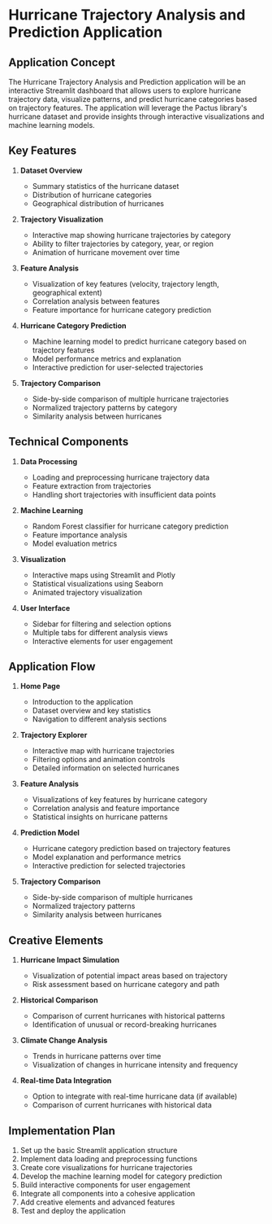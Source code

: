 # Hurricane Trajectory Analysis and Prediction Application

## Application Concept

The Hurricane Trajectory Analysis and Prediction application will be an interactive Streamlit dashboard that allows users to explore hurricane trajectory data, visualize patterns, and predict hurricane categories based on trajectory features. The application will leverage the Pactus library's hurricane dataset and provide insights through interactive visualizations and machine learning models.

## Key Features

1. **Dataset Overview**
   - Summary statistics of the hurricane dataset
   - Distribution of hurricane categories
   - Geographical distribution of hurricanes

2. **Trajectory Visualization**
   - Interactive map showing hurricane trajectories by category
   - Ability to filter trajectories by category, year, or region
   - Animation of hurricane movement over time

3. **Feature Analysis**
   - Visualization of key features (velocity, trajectory length, geographical extent)
   - Correlation analysis between features
   - Feature importance for hurricane category prediction

4. **Hurricane Category Prediction**
   - Machine learning model to predict hurricane category based on trajectory features
   - Model performance metrics and explanation
   - Interactive prediction for user-selected trajectories

5. **Trajectory Comparison**
   - Side-by-side comparison of multiple hurricane trajectories
   - Normalized trajectory patterns by category
   - Similarity analysis between hurricanes

## Technical Components

1. **Data Processing**
   - Loading and preprocessing hurricane trajectory data
   - Feature extraction from trajectories
   - Handling short trajectories with insufficient data points

2. **Machine Learning**
   - Random Forest classifier for hurricane category prediction
   - Feature importance analysis
   - Model evaluation metrics

3. **Visualization**
   - Interactive maps using Streamlit and Plotly
   - Statistical visualizations using Seaborn
   - Animated trajectory visualization

4. **User Interface**
   - Sidebar for filtering and selection options
   - Multiple tabs for different analysis views
   - Interactive elements for user engagement

## Application Flow

1. **Home Page**
   - Introduction to the application
   - Dataset overview and key statistics
   - Navigation to different analysis sections

2. **Trajectory Explorer**
   - Interactive map with hurricane trajectories
   - Filtering options and animation controls
   - Detailed information on selected hurricanes

3. **Feature Analysis**
   - Visualizations of key features by hurricane category
   - Correlation analysis and feature importance
   - Statistical insights on hurricane patterns

4. **Prediction Model**
   - Hurricane category prediction based on trajectory features
   - Model explanation and performance metrics
   - Interactive prediction for selected trajectories

5. **Trajectory Comparison**
   - Side-by-side comparison of multiple hurricanes
   - Normalized trajectory patterns
   - Similarity analysis between hurricanes

## Creative Elements

1. **Hurricane Impact Simulation**
   - Visualization of potential impact areas based on trajectory
   - Risk assessment based on hurricane category and path

2. **Historical Comparison**
   - Comparison of current hurricanes with historical patterns
   - Identification of unusual or record-breaking hurricanes

3. **Climate Change Analysis**
   - Trends in hurricane patterns over time
   - Visualization of changes in hurricane intensity and frequency

4. **Real-time Data Integration**
   - Option to integrate with real-time hurricane data (if available)
   - Comparison of current hurricanes with historical data

## Implementation Plan

1. Set up the basic Streamlit application structure
2. Implement data loading and preprocessing functions
3. Create core visualizations for hurricane trajectories
4. Develop the machine learning model for category prediction
5. Build interactive components for user engagement
6. Integrate all components into a cohesive application
7. Add creative elements and advanced features
8. Test and deploy the application
